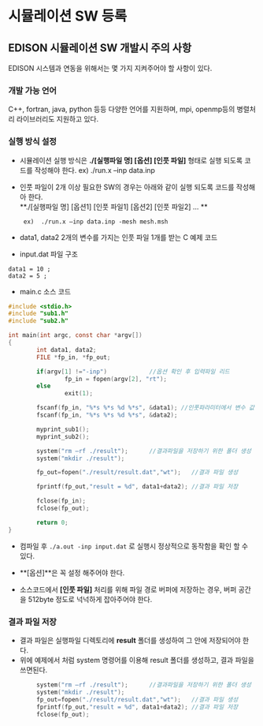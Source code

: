 # 시뮬레이션 SW 등록

## EDISON 시뮬레이션 SW 개발시 주의 사항

EDISON 시스템과 연동을 위해서는 몇 가지 지켜주어야 할 사항이 있다.

### 개발 가능 언어

C++, fortran, java, python 등등 다양한 언어를 지원하며, mpi, openmp등의 병렬처리 라이브러리도 지원하고 있다. 

### 실행 방식 설정 

- 시뮬레이션 실행 방식은 **./[실행파일 명] [옵션] [인풋 파일]** 형태로 실행 되도록 코드를 작성해야 한다. 
      ex) ./run.x –inp data.inp

 - 인풋 파일이 2개 이상 필요한 SW의 경우는 아래와 같이 실행 되도록 코드를 작성해아 한다.     
   **./[실행파일 명] [옵션1] [인풋 파일1] [옵션2] [인풋 파일2] ... **

        ex)  ./run.x –inp data.inp -mesh mesh.msh 
 
- data1, data2 2개의 변수를 가지는 인풋 파일 1개를 받는 C 예제 코드
 
- input.dat 파일 구조
```
data1 = 10 ;
data2 = 5 ;
```

- main.c 소스 코드

```C
#include <stdio.h>
#include "sub1.h"
#include "sub2.h"

int main(int argc, const char *argv[])
{
        int data1, data2;
        FILE *fp_in, *fp_out;

        if(argv[1] !="-inp")			//옵션 확인 후 입력파일 리드
                fp_in = fopen(argv[2], "rt");
        else
                exit(1);

        fscanf(fp_in, "%*s %*s %d %*s", &data1); //인풋파라미터에서 변수 값 리드
        fscanf(fp_in, "%*s %*s %d %*s", &data2);

        myprint_sub1();
        myprint_sub2();

        system("rm –rf ./result"); 		//결과파일을 저장하기 위한 폴더 생성
        system("mkdir ./result");

        fp_out=fopen("./result/result.dat","wt");	//결과 파일 생성

        fprintf(fp_out,"result = %d", data1+data2);	//결과 파일 저장

        fclose(fp_in);
        fclose(fp_out);

        return 0;
}
``` 

- 컴파일 후 ``` ./a.out -inp input.dat ``` 로 실행시 정상적으로 동작함을 확인 할 수 있다.  

- **[옵션]**은 꼭 설정 해주어야 한다.
- 소스코드에서 **[인풋 파일]** 처리를 위해 파일 경로 버퍼에 저장하는 경우, 버퍼 공간을 512byte 정도로 넉넉하게 잡아주어야 한다. 
 

### 결과 파일 저장
- 결과 파일은 실행파일 디렉토리에 **result** 폴더를 생성하여 그 안에 저장되어야 한다.  
- 위에 예제에서 처럼 system 명령어를 이용해 result 폴더를 생성하고, 결과 파일을 쓰면된다.
```C
        system("rm –rf ./result"); 		//결과파일을 저장하기 위한 폴더 생성
        system("mkdir ./result");
        fp_out=fopen("./result/result.dat","wt");	//결과 파일 생성
        fprintf(fp_out,"result = %d", data1+data2);	//결과 파일 저장
        fclose(fp_out);

```


